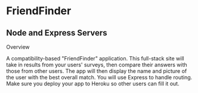 # FriendFinder
## Node and Express Servers
Overview

A compatibility-based "FriendFinder" application. This full-stack site will take in results from your users' surveys, then compare their answers with those from other users. The app will then display the name and picture of the user with the best overall match. You will use Express to handle routing. Make sure you deploy your app to Heroku so other users can fill it out.
